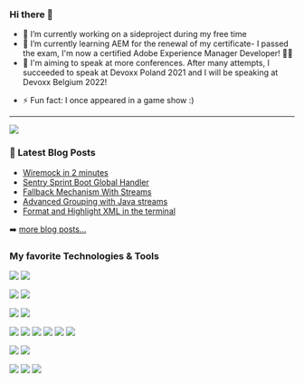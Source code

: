 ### Hi there 👋

<!--
**pieterjd/pieterjd** is a ✨ _special_ ✨ repository because its `README.md` (this file) appears on your GitHub profile.
-->

- 🔭 I’m currently working on a sideproject during my free time
- 🌱 I’m currently learning AEM for the renewal of my certificate- I passed the exam, I'm now a certified Adobe Experience Manager Developer! 🥇🕺
- 💬 I'm aiming to speak at more conferences. After many attempts, I succeeded to speak at Devoxx Poland 2021 and I will be speaking at Devoxx Belgium 2022!
<!--
- 👯 I’m looking to collaborate on ...
- 🤔 I’m looking for help with ...
- 💬 Ask me about ...
- 📫 How to reach me: ...
- 😄 Pronouns: ...
-->
- ⚡ Fun fact: I once appeared in a game show :)

---
<img src="https://github-readme-stats.vercel.app/api?username=pieterjd&show_icons=true&hide_border=true" />

### 📕 Latest Blog Posts

<!-- BLOG-POST-LIST:START -->
- [Wiremock in 2 minutes](https://www.pieterjd.be/posts/wiremock-in-2-minutes/)
- [Sentry Sprint Boot Global Handler](https://www.pieterjd.be/posts/sentry-sprint-boot-global-handler/)
- [Fallback Mechanism With Streams](https://www.pieterjd.be/posts/fallback-mechanism-with-streams/)
- [Advanced Grouping with Java streams](https://www.pieterjd.be/posts/java-stream-advanced-grouping/)
- [Format and Highlight XML in the terminal](https://www.pieterjd.be/posts/cli-xml-formatting-highlighting/)
<!-- BLOG-POST-LIST:END -->

➡️ [more blog posts...](http://www.pieterjd.be)

### My favorite Technologies & Tools
<!--- the name of the logo can be found on https://simpleicons.org/ -->

<!-- OS -->
![](https://img.shields.io/badge/OS-MacOS-informational?style=flat&logo=apple&logoColor=white&color=2bbc8a)
![](https://img.shields.io/badge/OS-Windows-informational?style=flat&logo=windows&logoColor=white&color=2bbc8a)

<!-- editor -->
![](https://img.shields.io/badge/Editor-IntelliJ_IDEA-informational?style=flat&logo=intellij-idea&logoColor=white&color=2bbc8a)
![](https://img.shields.io/badge/Editor-Atom-informational?style=flat&logo=atom&logoColor=white&color=2bbc8a)

<!-- Language -->
![](https://img.shields.io/badge/Language-Java-informational?style=flat&logo=java&logoColor=white&color=2bbc8a)
![](https://img.shields.io/badge/Language-Python-informational?style=flat&logo=python&logoColor=white&color=2bbc8a)

<!-- Tools -->
![](https://img.shields.io/badge/Tool-Maven-informational?style=flat&logo=maven&logoColor=white&color=2bbc8a)
![](https://img.shields.io/badge/Tool-Git-informational?style=flat&logo=git&logoColor=white&color=2bbc8a)
![](https://img.shields.io/badge/Tool-Heroku-informational?style=flat&logo=heroku&logoColor=white&color=2bbc8a)
![](https://img.shields.io/badge/Tool-spring-informational?style=flat&logo=spring&logoColor=white&color=2bbc8a)
![](https://img.shields.io/badge/Tool-Jenkins-informational?style=flat&logoColor=white&color=2bbc8a)
![](https://img.shields.io/badge/Tool-Gitlab-informational?style=flat&logoColor=white&color=2bbc8a)

<!-- Frontend -->
![](https://img.shields.io/badge/Frontend-Angular-informational?style=flat&logo=angular&logoColor=white&color=2bbc8a)
![](https://img.shields.io/badge/Frontend-Vue.js-informational?style=flat&logo=vue.js&logoColor=white&color=2bbc8a)

<!-- CMS -->
![](https://img.shields.io/badge/CMS-AEM-informational?style=flat&logo=adobe&logoColor=white&color=2bbc8a)
![](https://img.shields.io/badge/CMS-Hugo-informational?style=flat&logo=hugo&logoColor=white&color=2bbc8a)
![](https://img.shields.io/badge/CMS-Jekyll-informational?style=flat&logo=jekyll&logoColor=white&color=2bbc8a)
